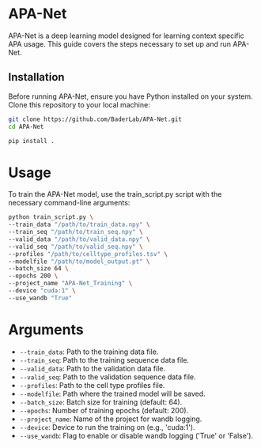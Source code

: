 # APA-Net

APA-Net is a deep learning model designed for learning context specific APA usage. This guide covers the steps necessary to set up and run APA-Net.

## Installation

Before running APA-Net, ensure you have Python installed on your system. Clone this repository to your local machine:

```bash
git clone https://github.com/BaderLab/APA-Net.git
cd APA-Net

pip install .

```

# Usage

To train the APA-Net model, use the train_script.py script with the necessary command-line arguments:

```bash
python train_script.py \
--train_data "/path/to/train_data.npy" \
--train_seq "/path/to/train_seq.npy" \
--valid_data "/path/to/valid_data.npy" \
--valid_seq "/path/to/valid_seq.npy" \
--profiles "/path/to/celltype_profiles.tsv" \
--modelfile "/path/to/model_output.pt" \
--batch_size 64 \
--epochs 200 \
--project_name "APA-Net_Training" \
--device "cuda:1" \
--use_wandb "True"
```

# Arguments
- `--train_data`: Path to the training data file.
- `--train_seq`: Path to the training sequence data file.
- `--valid_data`: Path to the validation data file.
- `--valid_seq`: Path to the validation sequence data file.
- `--profiles`: Path to the cell type profiles file.
- `--modelfile`: Path where the trained model will be saved.
- `--batch_size`: Batch size for training (default: 64).
- `--epochs`: Number of training epochs (default: 200).
- `--project_name`: Name of the project for wandb logging.
- `--device`: Device to run the training on (e.g., 'cuda:1').
- `--use_wandb`: Flag to enable or disable wandb logging ('True' or 'False').

<!-- python train_script.py --train_data "/data/users/goodarzilab/aiden/projects/APA/input_data/V2/sALS_train_labels.npy" --train_seq "/data/users/goodarzilab/aiden/projects/APA/input_data/V2/sALS_train_seqs.npy" --valid_data "/data/users/goodarzilab/aiden/projects/APA/input_data/V2/sALS_valid_labels.npy" --valid_seq "/data/users/goodarzilab/aiden/projects/APA/input_data/V2/sALS_valid_seqs.npy" --profiles "/data/users/goodarzilab/aiden/projects/APA/input_data/V2/celltype_profiles.tsv" --modelfile "/data/users/goodarzilab/aiden/projects/APA/input_data/model_outs/tmp.pt" --batch_size 64 --epochs 200 --project_name "APA-Net_Training_test" --device "cuda:1" --use_wandb "False" -->